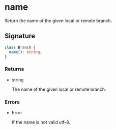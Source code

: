 # name

Return the name of the given local or remote branch.

## Signature

```ts
class Branch {
  name(): string;
}
```

### Returns

<ul class="param-ul">
  <li class="param-li param-li-root">
    <span class="param-type">string</span>
    <br>
    <p class="param-description">The name of the given local or remote branch.</p>
  </li>
</ul>

### Errors

<ul class="param-ul">
  <li class="param-li param-li-root">
    <span class="param-type">Error</span>
    <br>
    <p class="param-description">If the name is not valid utf-8.</p>
  </li>
</ul>